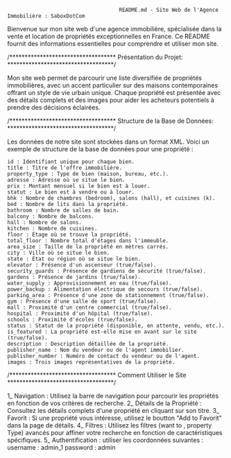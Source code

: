                                         README.md - Site Web de l'Agence Immobilière : SaboxDotCom
                                        
Bienvenue sur mon site web d'une agence immobilière, spécialisée dans la vente et location de propriétés exceptionnelles en France. Ce README fournit des informations essentielles pour comprendre et utiliser mon site.


/***********************************    Présentation du Projet:    ***********************************/

Mon site web permet de parcourir une liste diversifiée de propriétés immobilières, avec un accent particulier sur des maisons contemporaines offrant un style de vie urbain unique. Chaque propriété est présentée avec des détails complets et des images pour aider les acheteurs potentiels à prendre des décisions éclairées.

/***********************************    Structure de la Base de Données:    ***********************************/

Les données de notre site sont stockées dans un format XML. Voici un exemple de structure de la base de données pour une propriété :

    id : Identifiant unique pour chaque bien.
    title : Titre de l'offre immobilière.
    property_type : Type de bien (maison, bureau, etc.).
    adresse : Adresse où se situe le bien.
    prix : Montant mensuel si le bien est à louer.
    statut : Le bien est à vendre ou à louer.
    bhk : Nombre de chambres (bedroom), salons (hall), et cuisines (k).
    bed : Nombre de lits dans la propriété.
    bathroom : Nombre de salles de bain.
    balcony : Nombre de balcons.
    hall : Nombre de salons.
    kitchen : Nombre de cuisines.
    floor : Étage où se trouve la propriété.
    total_floor : Nombre total d'étages dans l'immeuble.
    area_size : Taille de la propriété en mètres carrés.
    city : Ville où se situe le bien.
    state : État ou région où se situe le bien.
    elevator : Présence d'un ascenseur (true/false).
    security_guards : Présence de gardiens de sécurité (true/false).
    gardens : Présence de jardins (true/false).
    water_supply : Approvisionnement en eau (true/false).
    power_backup : Alimentation électrique de secours (true/false).
    parking_area : Présence d'une zone de stationnement (true/false).
    gym : Présence d'une salle de sport (true/false).
    mall : Proximité d'un centre commercial (true/false).
    hospital : Proximité d'un hôpital (true/false).
    schools : Proximité d'écoles (true/false).
    status : Statut de la propriété (disponible, en attente, vendu, etc.).
    is_featured : La propriété est-elle mise en avant sur le site (true/false).
    description : Description détaillée de la propriété.
    publisher_name : Nom du vendeur ou de l'agent immobilier.
    publisher_number : Numéro de contact du vendeur ou de l'agent.
    images : Trois images représentatives de la propriété.




/***********************************    Comment Utiliser le Site    ***********************************/

1\_ Navigation : Utilisez la barre de navigation pour parcourir les propriétés en fonction de vos critères de recherche.
2\_ Détails de la Propriété : Consultez les détails complets d'une propriété en cliquant sur son titre.
3\_ Favorit : Si une propriété vous intéresse, utilisez le boutton "Add to Favorit" dans la page de détails.
4\_ Filtres : Utilisez les filtres (want to , property Type) avancés pour affiner votre recherche en fonction de caractéristiques spécifiques.
5\_ Authentification : utiliser les coordonnées suivantes :
    username : admin_1
    password : admin